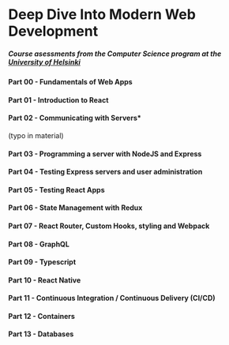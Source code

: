# Deep Dive Into Modern Web Development
##### Course asessments from the Computer Science program at the [University of Helsinki](https://studies.cs.helsinki.fi/)

#### Part 00 - Fundamentals of Web Apps
#### Part 01 - Introduction to React
#### Part 02 - Communicating with Servers*
(typo in material)
#### Part 03 - Programming a server with NodeJS and Express
#### Part 04 - Testing Express servers and user administration
#### Part 05 - Testing React Apps
#### Part 06 - State Management with Redux
#### Part 07 - React Router, Custom Hooks, styling and Webpack
#### Part 08 - GraphQL
#### Part 09 - Typescript
#### Part 10 - React Native
#### Part 11 - Continuous Integration / Continuous Delivery (CI/CD)
#### Part 12 - Containers
#### Part 13 - Databases
